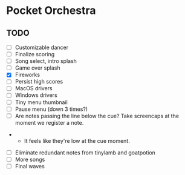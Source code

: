 # Pocket Orchestra

## TODO

- [ ] Customizable dancer
- [ ] Finalize scoring
- [ ] Song select, intro splash
- [ ] Game over splash
- [x] Fireworks
- [ ] Persist high scores
- [ ] MacOS drivers
- [ ] Windows drivers
- [ ] Tiny menu thumbnail
- [ ] Pause menu (down 3 times?)
- [ ] Are notes passing the line below the cue? Take screencaps at the moment we register a note.
- - It feels like they're low at the cue moment.
- [ ] Eliminate redundant notes from tinylamb and goatpotion
- [ ] More songs
- [ ] Final waves
